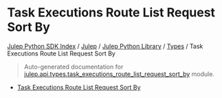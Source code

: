 # Task Executions Route List Request Sort By

[Julep Python SDK Index](../../../README.md#julep-python-sdk-index) / [Julep](../../index.md#julep) / [Julep Python Library](../index.md#julep-python-library) / [Types](./index.md#types) / Task Executions Route List Request Sort By

> Auto-generated documentation for [julep.api.types.task_executions_route_list_request_sort_by](../../../../../../../julep/api/types/task_executions_route_list_request_sort_by.py) module.
- [Task Executions Route List Request Sort By](#task-executions-route-list-request-sort-by)
